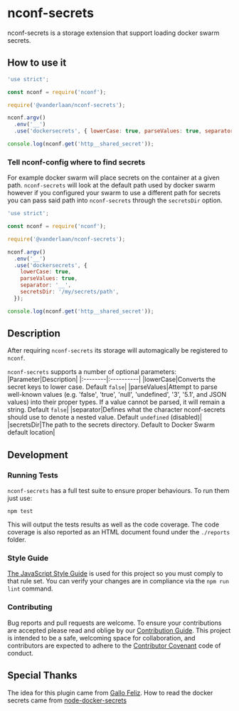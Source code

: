 # nconf-secrets

nconf-secrets is a storage extension that support loading docker swarm secrets.

## How to use it

```javascript
'use strict';

const nconf = require('nconf');

require('@vanderlaan/nconf-secrets');

nconf.argv()
  .env('__')
  .use('dockersecrets', { lowerCase: true, parseValues: true, separator: '__' });

console.log(nconf.get('http__shared_secret'));
```

### Tell nconf-config where to find secrets

For example docker swarm will place secrets on the container at a given path.
`nconf-secrets` will look at the default path used by docker swarm however if you configured your swarm to use a different path for secrets you can pass said path into `nconf-secrets` through the `secretsDir` option.

```javascript
'use strict';

const nconf = require('nconf');

require('@vanderlaan/nconf-secrets');

nconf.argv()
  .env('__')
  .use('dockersecrets', {
    lowerCase: true,
    parseValues: true,
    separator: '__',
    secretsDir: '/my/secrets/path',
  });

console.log(nconf.get('http__shared_secret'));
```

## Description

After requiring `nconf-secrets` its storage will automagically be registered to `nconf`.

`nconf-secrets` supports a number of optional parameters:
|Parameter|Description|
|:--------|:----------|
|lowerCase|Converts the secret keys to lower case. Default `false`|
|parseValues|Attempt to parse well-known values (e.g. 'false', 'true', 'null', 'undefined', '3', '5.1', and JSON values) into their proper types. If a value cannot be parsed, it will remain a string. Default `false`|
|separator|Defines what the character nconf-secrets should use to denote a nested value. Default `undefined` (disabled)|
|secretsDir|The path to the secrets directory. Default to Docker Swarm default location|

## Development

### Running Tests

`nconf-secrets` has a full test suite to ensure proper behaviours. To run them just use:
```
npm test
```
This will output the tests results as well as the code coverage. The code coverage is also reported as an HTML document found under the `./reports` folder.

### Style Guide

[The JavaScript Style Guide](https://www.npmjs.com/package/@vanderlaan/eslint-config-vanderlaan) is used for this project so you must comply to that rule set. You can verify your changes are in compliance via the `npm run lint` command.

### Contributing

Bug reports and pull requests are welcome. To ensure your contributions are accepted please read and oblige by our [Contribution Guide](.github/CONTRIBUTING.md).
This project is intended to be a safe, welcoming space for collaboration, and contributors are expected to adhere to the [Contributor Covenant](.github/CODE_OF_CONDUCT.md) code of conduct.


## Special Thanks

The idea for this plugin came from [Gallo Feliz](https://github.com/indexzero/nconf/issues/303).
How to read the docker secrets came from [node-docker-secrets](https://github.com/cloudreach/node-docker-secrets)
